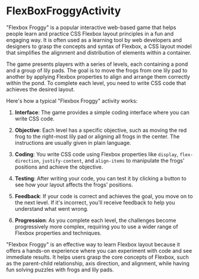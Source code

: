 # FlexBoxFroggyActivity

"Flexbox Froggy" is a popular interactive web-based game that helps people learn and practice CSS Flexbox layout principles in a fun and engaging way.
 It is often used as a learning tool by web developers and designers to grasp the concepts and syntax of Flexbox, a CSS layout model that simplifies 
 the alignment and distribution of elements within a container.

The game presents players with a series of levels, each containing a pond and a group of lily pads. The goal is to move the frogs from one lily pad to 
another by applying Flexbox properties to align and arrange them correctly within the pond. To complete each level, you need to write CSS code that achieves the desired layout.

Here's how a typical "Flexbox Froggy" activity works:

1. **Interface**: The game provides a simple coding interface where you can write CSS code.

2. **Objective**: Each level has a specific objective, such as moving the red frog to the right-most lily pad or aligning all frogs in the center. The instructions are usually given in plain language.

3. **Coding**: You write CSS code using Flexbox properties like `display`, `flex-direction`, `justify-content`, and `align-items` to manipulate the frogs' positions and achieve the objective.

4. **Testing**: After writing your code, you can test it by clicking a button to see how your layout affects the frogs' positions.

5. **Feedback**: If your code is correct and achieves the goal, you move on to the next level. If it's incorrect, you'll receive feedback to help you understand what went wrong.

6. **Progression**: As you complete each level, the challenges become progressively more complex, requiring you to use a wider range of Flexbox properties and techniques.

"Flexbox Froggy" is an effective way to learn Flexbox layout because it offers a hands-on experience where you can experiment with code and see immediate results. 
It helps users grasp the core concepts of Flexbox, such as the parent-child relationship, axis direction, and alignment, while having fun solving puzzles with frogs and lily pads.
